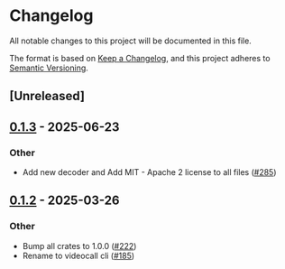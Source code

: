 # Changelog

All notable changes to this project will be documented in this file.

The format is based on [Keep a Changelog](https://keepachangelog.com/en/1.0.0/),
and this project adheres to [Semantic Versioning](https://semver.org/spec/v2.0.0.html).

## [Unreleased]

## [0.1.3](https://github.com/security-union/videocall-rs/compare/videocall-nokhwa-bindings-linux-v0.1.2...videocall-nokhwa-bindings-linux-v0.1.3) - 2025-06-23

### Other

- Add new decoder and Add MIT - Apache 2 license to all files ([#285](https://github.com/security-union/videocall-rs/pull/285))

## [0.1.2](https://github.com/security-union/videocall-rs/compare/videocall-nokhwa-bindings-linux-v0.1.1...videocall-nokhwa-bindings-linux-v0.1.2) - 2025-03-26

### Other

- Bump all crates to 1.0.0 ([#222](https://github.com/security-union/videocall-rs/pull/222))
- Rename to videocall cli ([#185](https://github.com/security-union/videocall-rs/pull/185))
